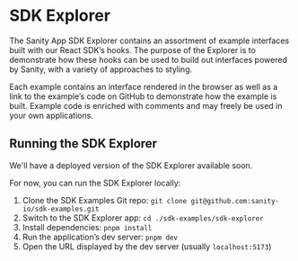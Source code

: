 # SDK Explorer

The Sanity App SDK Explorer contains an assortment of example interfaces built with our React SDK’s hooks.
The purpose of the Explorer is to demonstrate how these hooks can be used to build out interfaces powered
by Sanity, with a variety of approaches to styling.

Each example contains an interface rendered in the browser as well as a link to the example’s code on
GitHub to demonstrate how the example is built. Example code is enriched with comments and may freely
be used in your own applications.

## Running the SDK Explorer

We'll have a deployed version of the SDK Explorer available soon.

For now, you can run the SDK Explorer locally:

1. Clone the SDK Examples Git repo: `git clone git@github.com:sanity-io/sdk-examples.git`
1. Switch to the SDK Explorer app: `cd ./sdk-examples/sdk-explorer`
1. Install dependencies: `pnpm install`
1. Run the application’s dev server: `pnpm dev`
1. Open the URL displayed by the dev server (usually `localhost:5173`)
